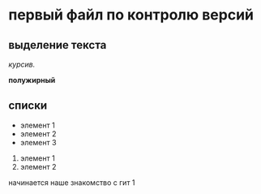 # первый файл по контролю версий

## выделение текста

*курсив.*

**полужирный**

## списки

* элемент 1
* элемент 2 
* элемент 3

1. элемент 1
2. элемент 2

начинается наше знакомство с гит 1
